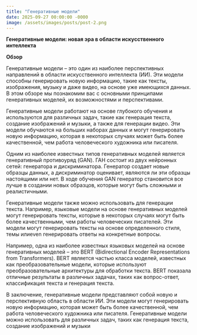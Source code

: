 ```yaml
---
title: "Генеративные модели"
date: 2025-09-27 00:00:00 -0000
image: /assets/images/posts/post-2.png
---
```

**Генеративные модели: новая эра в области искусственного интеллекта**

**Обзор**

Генеративные модели – это один из наиболее перспективных направлений в области искусственного интеллекта (ИИ). Эти модели способны генерировать новую информацию, такие как тексты, изображения, музыку и даже видео, на основе уже имеющихся данных. В этом обзоре мы познакомим вас с основными принципами генеративных моделей, их возможностями и перспективами.

Генеративные модели работают на основе глубокого обучения и используются для различных задач, такие как генерация текста, создание изображений и музыки, а также для генерации видео. Эти модели обучаются на больших наборах данных и могут генерировать новую информацию, которая в некоторых случаях может быть более качественной, чем работа человеческого художника или писателя.

Одним из наиболее известных типов генеративных моделей является генеративный противоуряд (GAN). ГАН состоит из двух нейронных сетей: генератора и дискриминатора. Генератор создает новые образцы данных, а дискриминатор оценивает, являются ли эти образцы настоящими или нет. В ходе обучения GAN генератор становится все лучше в создании новых образцов, которые могут быть сложными и реалистичными.

Генеративные модели также можно использовать для генерации текста. Например, языковые модели на основе генеративных моделей могут генерировать тексты, которые в некоторых случаях могут быть более качественными, чем работы человеческих писателей. Эти модели могут генерировать тексты на основе определенного стиля, темы илиeven генерировать ответы на конкретные вопросы.

Например, одна из наиболее известных языковых моделей на основе генеративных моделей – это BERT (Bidirectional Encoder Representations from Transformers). BERT является частью класса моделей, известных как преобразовательные модели, которые используют преобразовательные архитектуры для обработки текста. BERT показала отличные результаты в различных задачах, таких как вопрос-ответ, классификация текста и генерация текста.

В заключение, генеративные модели представляют собой новую и перспективную область в области ИИ. Эти модели могут генерировать новую информацию, которая может быть более качественной, чем работа человеческого художника или писателя. Генеративные модели можно использовать для различных задач, таких как генерация текста, создание изображений и музыки
